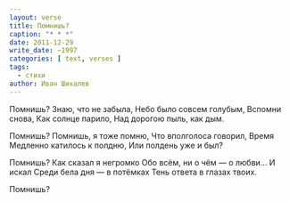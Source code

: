 ```yaml
---
layout: verse
title: Помнишь?
caption: "* * *"
date: 2011-12-29
write_date: ~1997
categories: [ text, verses ]
tags:
  - стихи
author: Иван Шихалев
---
```

Помнишь?
Знаю, что не забыла,
Небо было совсем голубым,
Вспомни снова,
Как солнце парило,
Над дорогою пыль, как дым.

Помнишь?
Помнишь, я тоже помню,
Что вполголоса говорил,
Время
Медленно катилось к полдню,
Или полдень уже и был?

Помнишь?
Как сказал я негромко
Обо всём, ни о чём — о любви...
И искал
Среди бела дня — в потёмках
Тень ответа в глазах твоих.

Помнишь?
